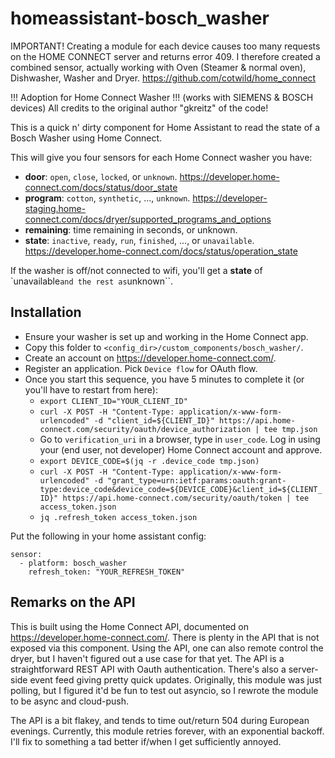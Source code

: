 # homeassistant-bosch_washer

IMPORTANT! Creating a module for each device causes too many requests on the HOME CONNECT server and returns error 409. I therefore created a combined sensor, actually working with Oven (Steamer & normal oven), Dishwasher, Washer and Dryer.
https://github.com/cotwild/home_connect




!!! Adoption for Home Connect Washer !!! (works with SIEMENS & BOSCH devices)
All credits to the original author "gkreitz" of the code!

This is a quick n' dirty component for Home Assistant to read the state of a Bosch Washer using Home Connect.

This will give you four sensors for each Home Connect washer you have:
- **door**: `open`, `close`, `locked`, or `unknown`. https://developer.home-connect.com/docs/status/door_state
- **program**: `cotton`, `synthetic`, ..., `unknown`. https://developer-staging.home-connect.com/docs/dryer/supported_programs_and_options
- **remaining**: time remaining in seconds, or unknown.
- **state**: `inactive`, `ready`, `run`, `finished`, ..., or `unavailable`. https://developer.home-connect.com/docs/status/operation_state

If the washer is off/not connected to wifi, you'll get a **state** of `unavailable`` and the rest as ``unknown``.

## Installation
- Ensure your washer is set up and working in the Home Connect app.
- Copy this folder to `<config_dir>/custom_components/bosch_washer/`.
- Create an account on https://developer.home-connect.com/.
- Register an application. Pick `Device flow` for OAuth flow.
- Once you start this sequence, you have 5 minutes to complete it (or you'll have to restart from here):
  - `export CLIENT_ID="YOUR_CLIENT_ID"`
  - `curl -X POST -H "Content-Type: application/x-www-form-urlencoded" -d "client_id=${CLIENT_ID}" https://api.home-connect.com/security/oauth/device_authorization | tee tmp.json`
  - Go to `verification_uri` in a browser, type in `user_code`. Log in using your (end user, not developer) Home Connect account and approve.
  - `export DEVICE_CODE=$(jq -r .device_code tmp.json)`
  - `curl -X POST -H "Content-Type: application/x-www-form-urlencoded" -d "grant_type=urn:ietf:params:oauth:grant-type:device_code&device_code=${DEVICE_CODE}&client_id=${CLIENT_ID}" https://api.home-connect.com/security/oauth/token | tee access_token.json`
  - `jq .refresh_token access_token.json`

Put the following in your home assistant config:
```
sensor:
  - platform: bosch_washer
    refresh_token: "YOUR_REFRESH_TOKEN"
```

## Remarks on the API
This is built using the Home Connect API, documented on https://developer.home-connect.com/. There is plenty in the API that is not exposed via this component. Using the API, one can also remote control the dryer, but I haven't figured out a use case for that yet. The API is a straightforward REST API with Oauth authentication. There's also a server-side event feed giving pretty quick updates. Originally, this module was just polling, but I figured it'd be fun to test out asyncio, so I rewrote the module to be async and cloud-push.

The API is a bit flakey, and tends to time out/return 504 during European evenings. Currently, this module retries forever, with an exponential backoff. I'll fix to something a tad better if/when I get sufficiently annoyed.
